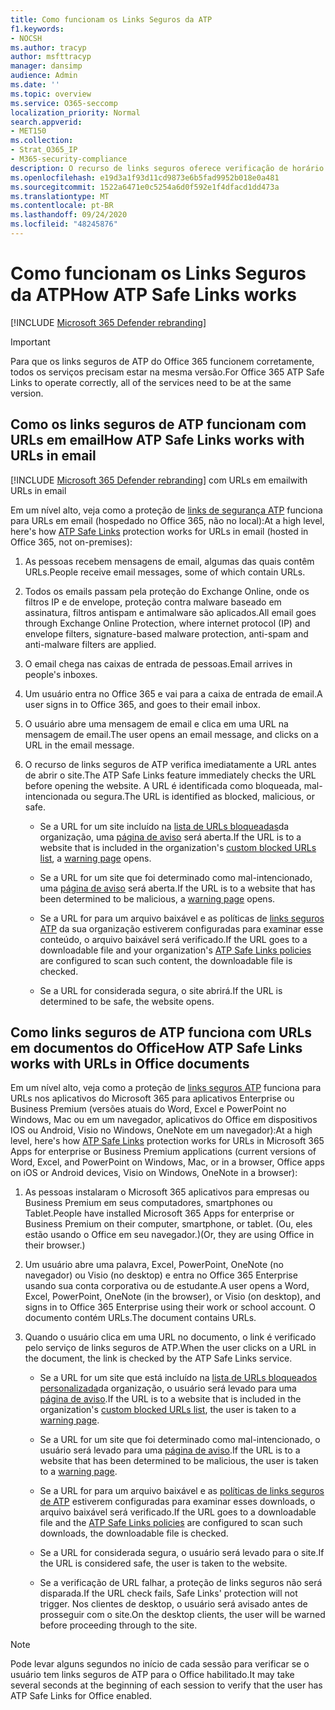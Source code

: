 ```yaml
---
title: Como funcionam os Links Seguros da ATP
f1.keywords:
- NOCSH
ms.author: tracyp
author: msfttracyp
manager: dansimp
audience: Admin
ms.date: ''
ms.topic: overview
ms.service: O365-seccomp
localization_priority: Normal
search.appverid:
- MET150
ms.collection:
- Strat_O365_IP
- M365-security-compliance
description: O recurso de links seguros oferece verificação de horário de clique de hiperlinks em documentos do Office e em mensagens de email. Leia este artigo para saber como os links seguros de ATP funcionam.
ms.openlocfilehash: e19d3a1f93d11cd9873e6b5fad9952b018e0a481
ms.sourcegitcommit: 1522a6471e0c5254a6d0f592e1f4dfacd1dd473a
ms.translationtype: MT
ms.contentlocale: pt-BR
ms.lasthandoff: 09/24/2020
ms.locfileid: "48245876"
---
```

# <a name="how-atp-safe-links-works"></a><span data-ttu-id="931c2-104">Como funcionam os Links Seguros da ATP</span><span class="sxs-lookup"><span data-stu-id="931c2-104">How ATP Safe Links works</span></span>

[!INCLUDE [Microsoft 365 Defender rebranding](../includes/microsoft-defender-for-office.md)]

> [!IMPORTANT] 
> <span data-ttu-id="931c2-105">Para que os links seguros de ATP do Office 365 funcionem corretamente, todos os serviços precisam estar na mesma versão.</span><span class="sxs-lookup"><span data-stu-id="931c2-105">For Office 365 ATP Safe Links to operate correctly, all of the services need to be at the same version.</span></span>
         
## <a name="how-atp-safe-links-works-with-urls-in-email"></a><span data-ttu-id="931c2-106">Como os links seguros de ATP funcionam com URLs em email</span><span class="sxs-lookup"><span data-stu-id="931c2-106">How ATP Safe Links works with URLs in email</span></span>

[!INCLUDE [Microsoft 365 Defender rebranding](../includes/microsoft-defender-for-office.md)]
 <span data-ttu-id="931c2-107">com URLs em email</span><span class="sxs-lookup"><span data-stu-id="931c2-107">with URLs in email</span></span>

<span data-ttu-id="931c2-108">Em um nível alto, veja como a proteção de [links de segurança ATP](atp-safe-links.md) funciona para URLs em email (hospedado no Office 365, não no local):</span><span class="sxs-lookup"><span data-stu-id="931c2-108">At a high level, here's how [ATP Safe Links](atp-safe-links.md) protection works for URLs in email (hosted in Office 365, not on-premises):</span></span>
  
1. <span data-ttu-id="931c2-109">As pessoas recebem mensagens de email, algumas das quais contêm URLs.</span><span class="sxs-lookup"><span data-stu-id="931c2-109">People receive email messages, some of which contain URLs.</span></span>
    
2. <span data-ttu-id="931c2-110">Todos os emails passam pela proteção do Exchange Online, onde os filtros IP e de envelope, proteção contra malware baseado em assinatura, filtros antispam e antimalware são aplicados.</span><span class="sxs-lookup"><span data-stu-id="931c2-110">All email goes through Exchange Online Protection, where internet protocol (IP) and envelope filters, signature-based malware protection, anti-spam and anti-malware filters are applied.</span></span> 
    
3. <span data-ttu-id="931c2-111">O email chega nas caixas de entrada de pessoas.</span><span class="sxs-lookup"><span data-stu-id="931c2-111">Email arrives in people's inboxes.</span></span>
    
4. <span data-ttu-id="931c2-112">Um usuário entra no Office 365 e vai para a caixa de entrada de email.</span><span class="sxs-lookup"><span data-stu-id="931c2-112">A user signs in to Office 365, and goes to their email inbox.</span></span>
    
5. <span data-ttu-id="931c2-113">O usuário abre uma mensagem de email e clica em uma URL na mensagem de email.</span><span class="sxs-lookup"><span data-stu-id="931c2-113">The user opens an email message, and clicks on a URL in the email message.</span></span>
    
6. <span data-ttu-id="931c2-114">O recurso de links seguros de ATP verifica imediatamente a URL antes de abrir o site.</span><span class="sxs-lookup"><span data-stu-id="931c2-114">The ATP Safe Links feature immediately checks the URL before opening the website.</span></span> <span data-ttu-id="931c2-115">A URL é identificada como bloqueada, mal-intencionada ou segura.</span><span class="sxs-lookup"><span data-stu-id="931c2-115">The URL is identified as blocked, malicious, or safe.</span></span>
        
   - <span data-ttu-id="931c2-116">Se a URL for um site incluído na [lista de URLs bloqueadas](set-up-a-custom-blocked-urls-list-atp.md)da organização, uma [página de aviso](atp-safe-links-warning-pages.md) será aberta.</span><span class="sxs-lookup"><span data-stu-id="931c2-116">If the URL is to a website that is included in the organization's [custom blocked URLs list](set-up-a-custom-blocked-urls-list-atp.md), a [warning page](atp-safe-links-warning-pages.md) opens.</span></span> 
    
   - <span data-ttu-id="931c2-117">Se a URL for um site que foi determinado como mal-intencionado, uma [página de aviso](atp-safe-links-warning-pages.md) será aberta.</span><span class="sxs-lookup"><span data-stu-id="931c2-117">If the URL is to a website that has been determined to be malicious, a [warning page](atp-safe-links-warning-pages.md) opens.</span></span> 
    
   - <span data-ttu-id="931c2-118">Se a URL for para um arquivo baixável e as políticas de [links seguros ATP](set-up-atp-safe-links-policies.md) da sua organização estiverem configuradas para examinar esse conteúdo, o arquivo baixável será verificado.</span><span class="sxs-lookup"><span data-stu-id="931c2-118">If the URL goes to a downloadable file and your organization's [ATP Safe Links policies](set-up-atp-safe-links-policies.md) are configured to scan such content, the downloadable file is checked.</span></span> 
    
   - <span data-ttu-id="931c2-119">Se a URL for considerada segura, o site abrirá.</span><span class="sxs-lookup"><span data-stu-id="931c2-119">If the URL is determined to be safe, the website opens.</span></span>
    
## <a name="how-atp-safe-links-works-with-urls-in-office-documents"></a><span data-ttu-id="931c2-120">Como links seguros de ATP funciona com URLs em documentos do Office</span><span class="sxs-lookup"><span data-stu-id="931c2-120">How ATP Safe Links works with URLs in Office documents</span></span>

<span data-ttu-id="931c2-121">Em um nível alto, veja como a proteção de [links seguros ATP](atp-safe-links.md) funciona para URLs nos aplicativos do Microsoft 365 para aplicativos Enterprise ou Business Premium (versões atuais do Word, Excel e PowerPoint no Windows, Mac ou em um navegador, aplicativos do Office em dispositivos IOS ou Android, Visio no Windows, OneNote em um navegador):</span><span class="sxs-lookup"><span data-stu-id="931c2-121">At a high level, here's how [ATP Safe Links](atp-safe-links.md) protection works for URLs in Microsoft 365 Apps for enterprise or Business Premium applications (current versions of Word, Excel, and PowerPoint on Windows, Mac, or in a browser, Office apps on iOS or Android devices, Visio on Windows, OneNote in a browser):</span></span>
  
1. <span data-ttu-id="931c2-122">As pessoas instalaram o Microsoft 365 aplicativos para empresas ou Business Premium em seus computadores, smartphones ou Tablet.</span><span class="sxs-lookup"><span data-stu-id="931c2-122">People have installed Microsoft 365 Apps for enterprise or Business Premium on their computer, smartphone, or tablet.</span></span> <span data-ttu-id="931c2-123">(Ou, eles estão usando o Office em seu navegador.)</span><span class="sxs-lookup"><span data-stu-id="931c2-123">(Or, they are using Office in their browser.)</span></span>
    
2. <span data-ttu-id="931c2-124">Um usuário abre uma palavra, Excel, PowerPoint, OneNote (no navegador) ou Visio (no desktop) e entra no Office 365 Enterprise usando sua conta corporativa ou de estudante.</span><span class="sxs-lookup"><span data-stu-id="931c2-124">A user opens a Word, Excel, PowerPoint, OneNote (in the browser), or Visio (on desktop), and signs in to Office 365 Enterprise using their work or school account.</span></span> <span data-ttu-id="931c2-125">O documento contém URLs.</span><span class="sxs-lookup"><span data-stu-id="931c2-125">The document contains URLs.</span></span>
    
3. <span data-ttu-id="931c2-126">Quando o usuário clica em uma URL no documento, o link é verificado pelo serviço de links seguros de ATP.</span><span class="sxs-lookup"><span data-stu-id="931c2-126">When the user clicks on a URL in the document, the link is checked by the ATP Safe Links service.</span></span>
    
   - <span data-ttu-id="931c2-127">Se a URL for um site que está incluído na [lista de URLs bloqueados personalizada](set-up-a-custom-blocked-urls-list-atp.md)da organização, o usuário será levado para uma [página de aviso](atp-safe-links-warning-pages.md).</span><span class="sxs-lookup"><span data-stu-id="931c2-127">If the URL is to a website that is included in the organization's [custom blocked URLs list](set-up-a-custom-blocked-urls-list-atp.md), the user is taken to a [warning page](atp-safe-links-warning-pages.md).</span></span>
    
   - <span data-ttu-id="931c2-128">Se a URL for um site que foi determinado como mal-intencionado, o usuário será levado para uma [página de aviso](atp-safe-links-warning-pages.md).</span><span class="sxs-lookup"><span data-stu-id="931c2-128">If the URL is to a website that has been determined to be malicious, the user is taken to a [warning page](atp-safe-links-warning-pages.md).</span></span>
    
   - <span data-ttu-id="931c2-129">Se a URL for para um arquivo baixável e as [políticas de links seguros de ATP](set-up-atp-safe-links-policies.md) estiverem configuradas para examinar esses downloads, o arquivo baixável será verificado.</span><span class="sxs-lookup"><span data-stu-id="931c2-129">If the URL goes to a downloadable file and the [ATP Safe Links policies](set-up-atp-safe-links-policies.md) are configured to scan such downloads, the downloadable file is checked.</span></span> 
    
   - <span data-ttu-id="931c2-130">Se a URL for considerada segura, o usuário será levado para o site.</span><span class="sxs-lookup"><span data-stu-id="931c2-130">If the URL is considered safe, the user is taken to the website.</span></span>
      
   - <span data-ttu-id="931c2-131">Se a verificação de URL falhar, a proteção de links seguros não será disparada.</span><span class="sxs-lookup"><span data-stu-id="931c2-131">If the URL check fails, Safe Links' protection will not trigger.</span></span> <span data-ttu-id="931c2-132">Nos clientes de desktop, o usuário será avisado antes de prosseguir com o site.</span><span class="sxs-lookup"><span data-stu-id="931c2-132">On the desktop clients, the user will be warned before proceeding through to the site.</span></span>
      
> [!NOTE]
> <span data-ttu-id="931c2-133">Pode levar alguns segundos no início de cada sessão para verificar se o usuário tem links seguros de ATP para o Office habilitado.</span><span class="sxs-lookup"><span data-stu-id="931c2-133">It may take several seconds at the beginning of each session to verify that the user has ATP Safe Links for Office enabled.</span></span> 
      
